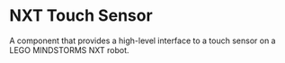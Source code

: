 # NXT Touch Sensor

A component that provides a high-level interface to a touch sensor on a LEGO MINDSTORMS NXT robot.
